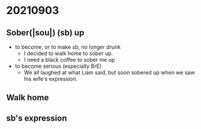 # 20210903

## Sober(|sou|) (sb) up

- to become, or to make sb, no longer drunk
  - I decided to walk home to sober up.
  - I need a black coffee to sober me up
- to become serious (especially BrE)
  - We all laughed at what Liam said, but soon sobered up when we saw his wife's expression.

## Walk home

## sb's expression
